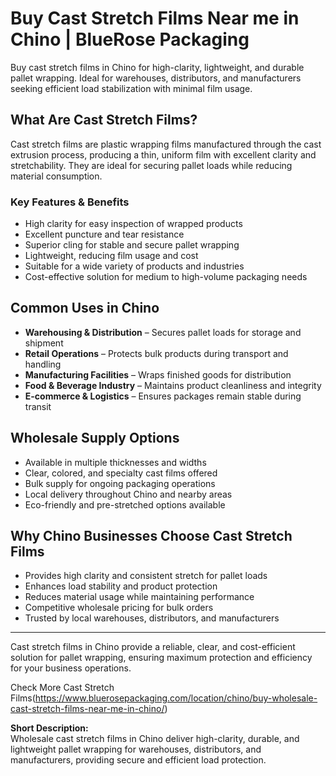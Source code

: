 # Buy Cast Stretch Films Near me in Chino | BlueRose Packaging

Buy cast stretch films in Chino for high-clarity, lightweight, and durable pallet wrapping. Ideal for warehouses, distributors, and manufacturers seeking efficient load stabilization with minimal film usage.

## What Are Cast Stretch Films?

Cast stretch films are plastic wrapping films manufactured through the cast extrusion process, producing a thin, uniform film with excellent clarity and stretchability. They are ideal for securing pallet loads while reducing material consumption.

### Key Features & Benefits

- High clarity for easy inspection of wrapped products  
- Excellent puncture and tear resistance  
- Superior cling for stable and secure pallet wrapping  
- Lightweight, reducing film usage and cost  
- Suitable for a wide variety of products and industries  
- Cost-effective solution for medium to high-volume packaging needs  

## Common Uses in Chino

- **Warehousing & Distribution** – Secures pallet loads for storage and shipment  
- **Retail Operations** – Protects bulk products during transport and handling  
- **Manufacturing Facilities** – Wraps finished goods for distribution  
- **Food & Beverage Industry** – Maintains product cleanliness and integrity  
- **E-commerce & Logistics** – Ensures packages remain stable during transit  

## Wholesale Supply Options

- Available in multiple thicknesses and widths  
- Clear, colored, and specialty cast films offered  
- Bulk supply for ongoing packaging operations  
- Local delivery throughout Chino and nearby areas  
- Eco-friendly and pre-stretched options available  

## Why Chino Businesses Choose Cast Stretch Films

- Provides high clarity and consistent stretch for pallet loads  
- Enhances load stability and product protection  
- Reduces material usage while maintaining performance  
- Competitive wholesale pricing for bulk orders  
- Trusted by local warehouses, distributors, and manufacturers  

---

Cast stretch films in Chino provide a reliable, clear, and cost-efficient solution for pallet wrapping, ensuring maximum protection and efficiency for your business operations.

Check More Cast Stretch Films(https://www.bluerosepackaging.com/location/chino/buy-wholesale-cast-stretch-films-near-me-in-chino/)

**Short Description:**  
Wholesale cast stretch films in Chino deliver high-clarity, durable, and lightweight pallet wrapping for warehouses, distributors, and manufacturers, providing secure and efficient load protection.
